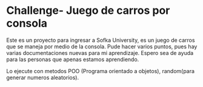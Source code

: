 # Challenge- Juego de carros por consola

Este es un proyecto para ingresar a Sofka University, es un juego de carros que se maneja por medio de la consola.
Pude hacer varios puntos, pues hay varias documentaciones nuevas para mi aprendizaje.
Espero sea de ayuda para las personas que apenas estamos aprendiendo.

Lo ejecute con metodos POO (Programa orientado a objetos), random(para generar numeros aleatorios).
